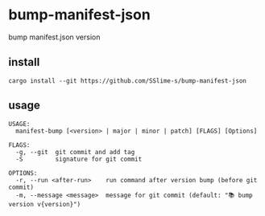 # bump-manifest-json
bump manifest.json version
## install
`cargo install --git https://github.com/SSlime-s/bump-manifest-json`
## usage
```
USAGE:
  manifest-bump [<version> | major | minor | patch] [FLAGS] [Options]

FLAGS:
  -g, --git  git commit and add tag
  -S         signature for git commit

OPTIONS:
  -r, --run <after-run>    run command after version bump (before git commit)
  -m, --message <message>  message for git commit (default: "📚 bump version v{version}")
```
